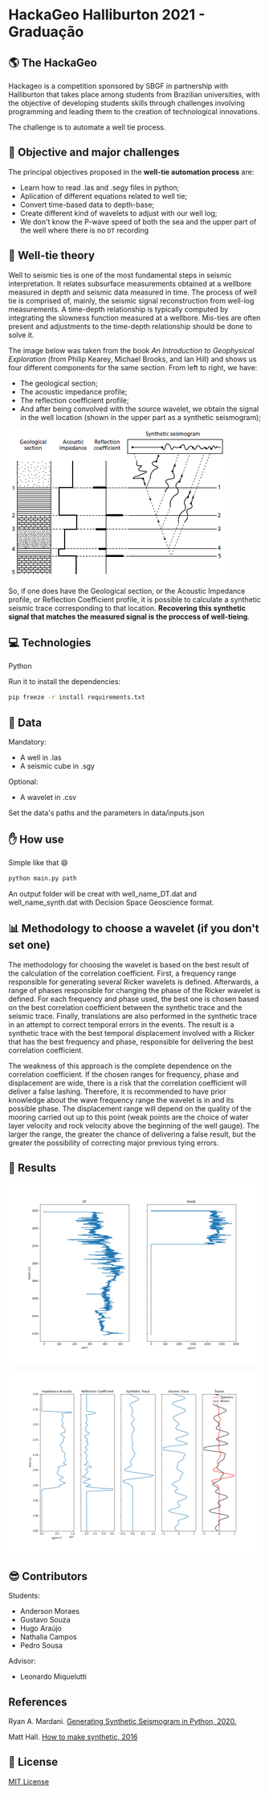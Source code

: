 # HackaGeo Halliburton 2021 - Graduação

## :earth_americas: The HackaGeo

Hackageo is a competition sponsored by SBGF in partnership with Halliburton that takes place among students from Brazilian universities, with the objective of developing students skills through challenges involving programming and leading them to the creation of technological innovations.

The challenge is to automate a well tie process.

## :dart: Objective and major challenges

The principal objectives proposed in the **well-tie automation process** are:
* Learn how to read .las and .segy files in python;
* Aplication of different equations related to well tie;
* Convert time-based data to depth-base;
* Create different kind of wavelets to adjust with our well log;
* We don't know the P-wave speed of both the sea and the upper part of the well where there is no `DT` recording

## :page_with_curl: Well-tie theory

Well to seismic ties is one of the most fundamental steps in seismic interpretation. It relates subsurface measurements obtained at a wellbore measured in depth and seismic data measured in time. The process of well tie is comprised of, mainly, the seismic signal reconstruction from well-log measurements. A time-depth relationship is typically computed by integrating the slowness function measured at a wellbore. Mis-ties are often present and adjustments to the time-depth relationship should be done to solve it. 

The image below was taken from the book *An Introduction to Geophysical Exploration* (from Philip Kearey, Michael Brooks, and Ian Hill) and shows us four different components for the same section. From left to right, we have:

* The geological section;
* The acoustic impedance profile;
* The reflection coefficient profile;
* And after being convolved with the source wavelet, we obtain the signal in the well location (shown in the upper part as a synthetic seismogram);

![plot](notebooks/img/welltie.png)

So, if one does have the Geological section, or the Acoustic Impedance profile, or Reflection Coefficient profile, it is possible to calculate a synthetic seismic trace corresponding to that location. **Recovering this synthetic signal that matches the measured signal is the proccess of well-tieing**.

## :computer: Technologies

Python

Run it to install the dependencies:
```bash
pip freeze -r install requirements.txt
```

## :floppy_disk: Data

Mandatory:
* A well in .las
* A seismic cube in .sgy

Optional:
* A wavelet in .csv

Set the data's paths and the parameters in data/inputs.json

## :hand: How use

Simple like that :smile:
```python
python main.py path
```
An output folder will be creat with well_name_DT.dat and well_name_synth.dat with Decision Space Geoscience format.

## :bar_chart: Methodology to choose a wavelet (if you don't set one)

The methodology for choosing the wavelet is based on the best result of the calculation of the correlation coefficient. First, a frequency range responsible for generating several Ricker wavelets is defined. Afterwards, a range of phases responsible for changing the phase of the Ricker wavelet is defined. For each frequency and phase used, the best one is chosen based on the best correlation coefficient between the synthetic trace and the seismic trace. Finally, translations are also performed in the synthetic trace in an attempt to correct temporal errors in the events. The result is a synthetic trace with the best temporal displacement involved with a Ricker that has the best frequency and phase, responsible for delivering the best correlation coefficient.

The weakness of this approach is the complete dependence on the correlation coefficient. If the chosen ranges for frequency, phase and displacement are wide, there is a risk that the correlation coefficient will deliver a false lashing. Therefore, it is recommended to have prior knowledge about the wave frequency range the wavelet is in and its possible phase. The displacement range will depend on the quality of the mooring carried out up to this point (weak points are the choice of water layer velocity and rock velocity above the beginning of the well gauge). The larger the range, the greater the chance of delivering a false result, but the greater the possibility of correcting major previous tying errors. 

## :rocket: Results

![plot](notebooks/img/results_ddom.png)

![plot](notebooks/img/results_tdom.png)

## :sunglasses: Contributors

Students:
* Anderson Moraes
* Gustavo Souza
* Hugo Araújo
* Nathalia Campos
* Pedro Sousa

Advisor:
* Leonardo Miquelutti

## References

Ryan A. Mardani. [Generating Synthetic Seismogram in Python, 2020.](https://towardsdatascience.com/generating-synthetic-seismogram-in-python-519f23f07894)

Matt Hall. [How to make synthetic, 2016](https://github.com/seg/tutorials-2014/tree/master/1406_Make_a_synthetic)

## :scroll: License

[MIT License](https://github.com/HackaGeo2021UFF/well-tie-challenge/blob/main/LICENSE)
